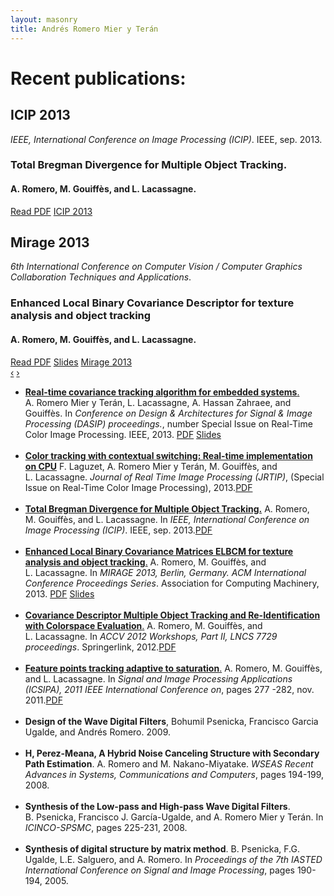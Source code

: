 ```yaml
---
layout: masonry
title: Andrés Romero Mier y Terán
---
```

<div class="container">
	<h1>Recent publications:</h1>
	<div class="row">
		<div class="span12">
			<div id="myCarousel" class="carousel slide" style="margin: 0 auto">
				<div class="carousel-inner">
					<div class="item active">
						<div class="hero-unit">
						    <h2>ICIP 2013</h2><em>IEEE, International Conference on Image Processing (ICIP)</em>.
						      IEEE, sep. 2013.
						    <h3>Total Bregman Divergence for Multiple Object Tracking.</h3>
						    <h4>A.&nbsp;Romero, M.&nbsp;Gouiff&egrave;s, and L.&nbsp;Lacassagne.</h4>			    
						    <a href="icip2013.pdf" class="btn btn-large btn-success">Read PDF</a>
						    <a href="http://www.icip13.org/" class="btn btn-large btn-default">ICIP 2013</a>	
						</div>
					</div>
					<div class="item">
						<div class="hero-unit">
						    <h2>Mirage 2013</h2><em>6th International Conference on Computer Vision / Computer Graphics Collaboration Techniques and Applications</em>.			      
						    <h3>Enhanced Local Binary Covariance Descriptor for texture analysis and object tracking</h3> 
						    <h4>A.&nbsp;Romero, M.&nbsp;Gouiff&egrave;s, and L.&nbsp;Lacassagne.</h4>	
						    <a href="mirage2013.pdf" class="btn btn-large btn-success">Read PDF</a>
						    <a href="slides/slides_mirage2013.pdf" class="btn btn-large btn-info">Slides</a>
						    <a href="http://mirage2013.hhi.fraunhofer.de/index.html" class="btn btn-large btn-default">Mirage 2013</a>
						</div>
					</div>
				</div>
				<a class="left carousel-control" href="#myCarousel" data-slide="prev">&lsaquo;</a>
				<a class="right carousel-control" href="#myCarousel" data-slide="next">&rsaquo;</a>
			</div> 
		</div>
	</div>  
</div>
<div class="row">
	<div class="container">
		<div class="span1"></div>
	 	<div class="span10">
	 			<ul>
	 				<li>
	 					<a href="dasip2013.html">
	 						<b>Real-time covariance tracking algorithm for embedded systems</b>.
	 					</a>
	 					 A.&nbsp;Romero Mier&nbsp;y Ter&aacute;n, L.&nbsp;Lacassagne, A.&nbsp;Hassan&nbsp;Zahraee, and
	 					  Gouiff&egrave;s.
	 					 In <em>Conference on Design &amp; Architectures for Signal &amp; Image
	 					  Processing (DASIP) proceedings.</em>, number Special Issue on Real-Time Color
	 					  Image Processing. IEEE, 2013. <a href="dasip2013.pdf" class="btn btn-success">PDF</a> <a href="slides/dasip2013_slides.pdf" class="btn btn-success">Slides</a>
	 					 <!-- <a href="dasip2013.html"><img src="figures/Nehalem8-multi_eps_legend.png"/></a> -->
	 				</li>
	 				<br>
	 				<li>
	 					<a href="jrtip2013.pdf"><b>Color tracking with contextual switching: Real-time implementation on
	 					  CPU</b></a>
	 					 F.&nbsp;Laguzet, A.&nbsp;Romero Mier&nbsp;y Ter&aacute;n, M.&nbsp;Gouiff&egrave;s, and
	 					  L.&nbsp;Lacassagne.
	 					 <em>Journal of Real Time Image Processing (JRTIP)</em>, (Special Issue
	 					  on Real-Time Color Image Processing), 2013.<a href="jrtip2013.pdf" class="btn btn-success">PDF</a>
	 				</li>
	 				<br>
	 				<li>
	 					<a href="icip2013.pdf"><b>Total Bregman Divergence for Multiple Object Tracking.</b></a>
	 					 A.&nbsp;Romero, M.&nbsp;Gouiff&egrave;s, and L.&nbsp;Lacassagne.
	 					 In <em>IEEE, International Conference on Image Processing (ICIP)</em>.
	 					  IEEE, sep. 2013.<a href="icip2013.pdf" class="btn btn-success">PDF</a>
	 				</li>
	 				<br>
	 				<li>
	 					<a href="mirage2013.html">
	 					<b>Enhanced Local Binary Covariance Matrices ELBCM for texture analysis
	 					  and object tracking</b>.</a>
	 					 A.&nbsp;Romero, M.&nbsp;Gouiff&egrave;s, and L.&nbsp;Lacassagne.
	 					 In <em>MIRAGE 2013, Berlin, Germany. ACM International Conference
	 					  Proceedings Series</em>. Association for Computing Machinery, 2013. <a href="mirage2013.pdf" class="btn btn-success">PDF</a>
<a href="slides/slides_mirage2013.pdf">Slides</a>
	 					  <!-- <a href="mirage2013.html"><img src="figures/lbpAnglesComplete.png"/></a> -->
	 				</li>
	 				<br>
	 				<li>
	 					<a href="accv2012.pdf">
	 					<b>Covariance Descriptor Multiple Object Tracking and Re-Identification with
	 					  Colorspace Evaluation</b>.</a>
	 					 A.&nbsp;Romero, M.&nbsp;Gouiff&egrave;s, and L.&nbsp;Lacassagne.
	 					 In <em>ACCV 2012 Workshops, Part II, LNCS 7729 proceedings</em>.
	 					  Springerlink, 2012.<a href="accv2012.pdf" class="btn btn-success">PDF</a>
	 				</li>
	 				<br>
	 				<li>
	 					<a href="icsipa2011.pdf"><b>Feature points tracking adaptive to saturation</b>.</a>
	 					 A.&nbsp;Romero, M.&nbsp;Gouiff&egrave;s, and L.&nbsp;Lacassagne.
	 					 In <em>Signal and Image Processing Applications (ICSIPA), 2011 IEEE
	 					  International Conference on</em>, pages 277 -282, nov. 2011.<a href="icsipa2011.pdf" class="btn btn-success">PDF</a>
	 				</li>
	 				<br>
	 				<li>
	 					<b>Design of the Wave Digital Filters</b>, Bohumil Psenicka, Francisco&nbsp;Garcia
	 					  Ugalde, and Andr&eacute;s Romero.
	 					 2009.
	 				</li>
	 				<br>
	 				<li>
	 					<b>H, Perez-Meana, A Hybrid Noise Canceling Structure with Secondary Path
	 					  Estimation</b>.
	 					 A.&nbsp;Romero and M.&nbsp;Nakano-Miyatake.
	 					 <em>WSEAS Recent Advances in Systems, Communications and Computers</em>,
	 					  pages 194-199, 2008.
	 				</li>
	 				<br>
	 				<li>
	 					<b>Synthesis of the Low-pass and High-pass Wave Digital Filters</b>.
	 					 B.&nbsp;Psenicka, Francisco&nbsp;J. Garc&iacute;a-Ugalde, and A.&nbsp;Romero&nbsp;Mier
	 					  y&nbsp;Ter&aacute;n.
	 					 In <em>ICINCO-SPSMC</em>, pages 225-231, 2008.
	 				</li>
	 				<br>
	 				<li>
	 					<b>Synthesis of digital structure by matrix method</b>.
	 					 B.&nbsp;Psenicka, F.G. Ugalde, L.E. Salguero, and A.&nbsp;Romero.
	 					 In <em>Proceedings of the 7th IASTED International Conference on
	 					  Signal and Image Processing</em>, pages 190-194, 2005.
	 				</li>
	 				<br>
	 			</ul>
	 	</div>	 		
	 	<div class="span1"></div>
 	</div>
</div>

